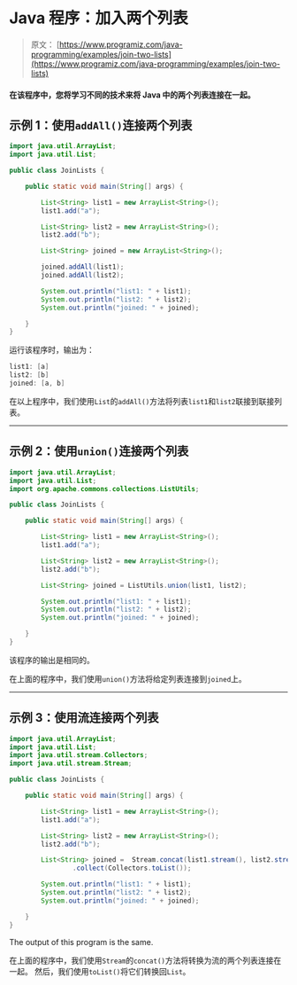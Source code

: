# Java 程序：加入两个列表

> 原文： [https://www.programiz.com/java-programming/examples/join-two-lists](https://www.programiz.com/java-programming/examples/join-two-lists)

#### 在该程序中，您将学习不同的技术来将 Java 中的两个列表连接在一起。

## 示例 1：使用`addAll()`连接两个列表

```java
import java.util.ArrayList;
import java.util.List;

public class JoinLists {

    public static void main(String[] args) {

        List<String> list1 = new ArrayList<String>();
        list1.add("a");

        List<String> list2 = new ArrayList<String>();
        list2.add("b");

        List<String> joined = new ArrayList<String>();

        joined.addAll(list1);
        joined.addAll(list2);

        System.out.println("list1: " + list1);
        System.out.println("list2: " + list2);
        System.out.println("joined: " + joined);

    }
}
```

运行该程序时，输出为：

```java
list1: [a]
list2: [b]
joined: [a, b]
```

在以上程序中，我们使用`List`的`addAll()`方法将列表`list1`和`list2`联接到联接列表。

* * *

## 示例 2：使用`union()`连接两个列表

```java
import java.util.ArrayList;
import java.util.List;
import org.apache.commons.collections.ListUtils;

public class JoinLists {

    public static void main(String[] args) {

        List<String> list1 = new ArrayList<String>();
        list1.add("a");

        List<String> list2 = new ArrayList<String>();
        list2.add("b");

        List<String> joined = ListUtils.union(list1, list2);

        System.out.println("list1: " + list1);
        System.out.println("list2: " + list2);
        System.out.println("joined: " + joined);

    }
}
```

该程序的输出是相同的。

在上面的程序中，我们使用`union()`方法将给定列表连接到`joined`上。

* * *

## 示例 3：使用流连接两个列表

```java
import java.util.ArrayList;
import java.util.List;
import java.util.stream.Collectors;
import java.util.stream.Stream;

public class JoinLists {

    public static void main(String[] args) {

        List<String> list1 = new ArrayList<String>();
        list1.add("a");

        List<String> list2 = new ArrayList<String>();
        list2.add("b");

        List<String> joined =  Stream.concat(list1.stream(), list2.stream())
                .collect(Collectors.toList());

        System.out.println("list1: " + list1);
        System.out.println("list2: " + list2);
        System.out.println("joined: " + joined);

    }
}
```

The output of this program is the same.

在上面的程序中，我们使用`Stream`的`concat()`方法将转换为流的两个列表连接在一起。 然后，我们使用`toList()`将它们转换回`List`。